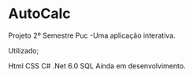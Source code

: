 # AutoCalc
Projeto 2º Semestre Puc
      -Uma aplicação interativa.

Utilizado;

Html
CSS
C#
.Net 6.0
SQL
Ainda em desenvolvimento.
